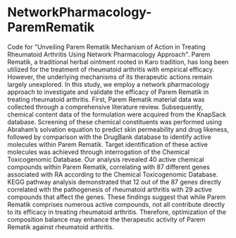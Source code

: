# NetworkPharmacology-ParemRematik
Code for "Unveiling Parem Rematik Mechanism of Action in Treating Rheumatoid Arthritis Using Network Pharmacology Approach".
Parem Rematik, a traditional herbal ointment rooted in Karo tradition, has long been utilized for the treatment of rheumatoid arthritis with empirical efficacy. However, the underlying mechanisms of its therapeutic actions remain largely unexplored. In this study, we employ a network pharmacology approach to investigate and validate the efficacy of Parem Rematik in treating rheumatoid arthritis. First, Parem Rematik material data was collected through a comprehensive literature review. Subsequently, chemical content data of the formulation were acquired from the KnapSack database. Screening of these chemical constituents was performed using Abraham’s solvation equation to predict skin permeability and drug likeness, followed by comparison with the DrugBank database to identify active molecules within Parem Rematik. Target identification of these active molecules was achieved through interrogation of the Chemical Toxicogenomic Database. Our analysis revealed 40 active chemical compounds within Parem Rematik, correlating with 87 different genes associated with RA according to the Chemical Toxicogenomic Database. KEGG pathway analysis demonstrated that 12 out of the 87 genes directly correlated with the pathogenesis of rheumatoid arthritis with 29 active compounds that affect the genes. These findings suggest that while Parem Rematik comprises numerous active compounds, not all contribute directly to its efficacy in treating rheumatoid arthritis. Therefore, optimization of the composition balance may enhance the therapeutic activity of Parem Rematik against rheumatoid arthritis.

